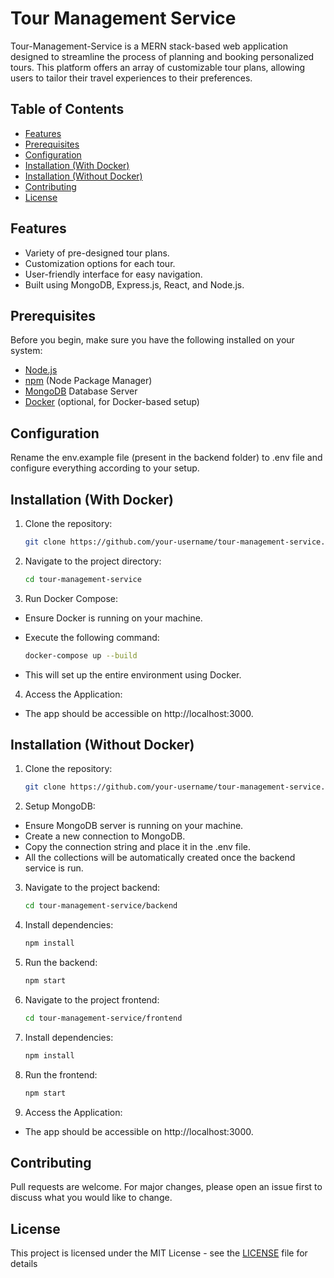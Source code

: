 # Tour Management Service

Tour-Management-Service is a MERN stack-based web application designed to streamline the process of planning and booking personalized tours. This platform offers an array of customizable tour plans, allowing users to tailor their travel experiences to their preferences.

## Table of Contents

- [Features](#features)
- [Prerequisites](#prerequisites)
- [Configuration](#configuration)
- [Installation (With Docker)](<#installation-(with-docker)>)
- [Installation (Without Docker)](<#installation-(without-docker)>)
- [Contributing](#contributing)
- [License](#license)

## Features

- Variety of pre-designed tour plans.
- Customization options for each tour.
- User-friendly interface for easy navigation.
- Built using MongoDB, Express.js, React, and Node.js.

## Prerequisites

Before you begin, make sure you have the following installed on your system:

- [Node.js](https://nodejs.org/)
- [npm](https://www.npmjs.com/) (Node Package Manager)
- [MongoDB](https://www.mongodb.com/) Database Server
- [Docker](https://www.docker.com/) (optional, for Docker-based setup)

## Configuration

Rename the env.example file (present in the backend folder) to .env file and configure everything according to your setup.

## Installation (With Docker)

1. Clone the repository:

   ```bash
   git clone https://github.com/your-username/tour-management-service.git
   ```

2. Navigate to the project directory:

   ```bash
   cd tour-management-service
   ```

3. Run Docker Compose:

- Ensure Docker is running on your machine.
- Execute the following command:

  ```bash
  docker-compose up --build
  ```

- This will set up the entire environment using Docker.

4. Access the Application:

- The app should be accessible on http://localhost:3000.

## Installation (Without Docker)

1. Clone the repository:

   ```bash
   git clone https://github.com/your-username/tour-management-service.git
   ```

2. Setup MongoDB:

- Ensure MongoDB server is running on your machine.
- Create a new connection to MongoDB.
- Copy the connection string and place it in the .env file.
- All the collections will be automatically created once the backend service is run.

3. Navigate to the project backend:

   ```bash
   cd tour-management-service/backend
   ```

4. Install dependencies:

   ```bash
   npm install
   ```

5. Run the backend:

   ```bash
   npm start
   ```

6. Navigate to the project frontend:

   ```bash
   cd tour-management-service/frontend
   ```

7. Install dependencies:

   ```bash
   npm install
   ```

8. Run the frontend:

   ```bash
   npm start
   ```

9. Access the Application:

- The app should be accessible on http://localhost:3000.

## Contributing

Pull requests are welcome. For major changes, please open an issue first to discuss what you would like to change.

## License

This project is licensed under the MIT License - see the [LICENSE](LICENSE) file for details
